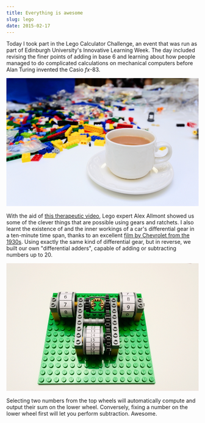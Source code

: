 ```yaml
---
title: Everything is awesome
slug: lego
date: 2015-02-17
---
```


Today I took part in the Lego Calculator Challenge, an event that was run as part of Edinburgh University's Innovative Learning Week. The day included revising the finer points of adding in base 6 and learning about how people managed to do complicated calculations on mechanical computers before Alan Turing invented the Casio *fx*-83.

![Working on the Lego Calculator Challenge](/img/2015/lego/tea.jpg)

With the aid of [this therapeutic video](https://vimeo.com/46344551), Lego expert Alex Allmont showed us some of the clever things that are possible using gears and ratchets. I also learnt the existence of and the inner workings of a car's differential gear in a ten-minute time span, thanks to an excellent [film by Chevrolet from the 1930s](https://www.youtube.com/watch?v=K4JhruinbWc). Using exactly the same kind of differential gear, but in reverse, we built our own "differential adders", capable of adding or subtracting numbers up to 20.

![Stuff](/img/2015/lego/differential.jpg)

Selecting two numbers from the top wheels will automatically compute and output their sum on the lower wheel. Conversely, fixing a number on the lower wheel first will let you perform subtraction. Awesome.



